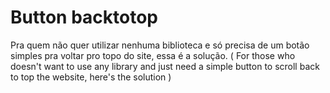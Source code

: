 # Button backtotop

Pra quem não quer utilizar nenhuma biblioteca e só precisa de um botão simples pra voltar pro topo do site, essa é a solução.
( For those who doesn't want to use any library and just need a simple button to scroll back to top the website, here's the solution )
